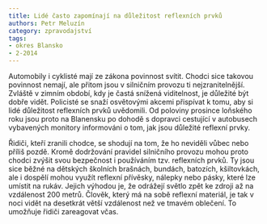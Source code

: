 ```yaml
---
title: Lidé často zapomínají na důležitost reflexních prvků
authors: Petr Meluzín
category: zpravodajství
tags:
- okres Blansko
- 2-2014
---
```


Automobily i cyklisté mají ze zákona povinnost svítit. Chodci sice takovou povinnost nemají, ale přitom jsou v silničním provozu ti nejzranitelnější. Zvláště v zimním období, kdy je častá snížená viditelnost, je důležité být dobře vidět. Policisté se snaží osvětovými akcemi přispívat k tomu, aby si lidé důležitost reflexních prvků uvědomili. Od poloviny prosince loňského roku jsou proto na Blanensku po dohodě s dopravci cestující v autobusech vybavených monitory informováni o tom, jak jsou důležité reflexní prvky.

Řidiči, kteří zranili chodce, se shodují na tom, že ho neviděli vůbec nebo příliš pozdě. Kromě dodržování pravidel silničního provozu mohou proto chodci zvýšit svou bezpečnost i používáním tzv. reflexních prvků. Ty jsou sice běžné na dětských školních brašnách, bundách, batozích, kšiltovkách, ale i dospělí mohou využít reflexní přívěsky, nálepky nebo pásky, které lze umístit na rukáv. Jejich výhodou je, že odrážejí světlo zpět ke zdroji až na vzdálenost 200 metrů. Člověk, který má na sobě reflexní materiál, je tak v noci vidět na desetkrát větší vzdálenost než ve tmavém oblečení. To umožňuje řidiči zareagovat včas.
